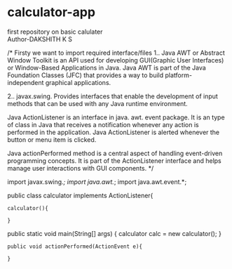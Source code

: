 # calculator-app
first repository on basic calulater
<br>
Author-DAKSHITH K S


/* Firsty we want to import required interface/files
 1..     Java AWT or Abstract Window Toolkit is an API used for developing GUI(Graphic User Interfaces) or Window-Based Applications in Java. Java AWT is part of the Java Foundation Classes (JFC) that provides a way to build platform-independent graphical applications.

 2.. javax.swing. Provides interfaces that enable the development of input methods that can be used with any Java runtime environment.

Java ActionListener is an interface in java. awt. event package. It is an type of class in Java that receives a notification whenever any action is performed in the application. Java ActionListener is alerted whenever the button or menu item is clicked.

Java actionPerformed method is a central aspect of handling event-driven programming concepts. It is part of the ActionListener interface and helps manage user interactions with GUI components.
*/





import javax.swing.*;
import java.awt.*; 
import java.awt.event.*;



public class calculator implements ActionListener{

    calculator(){

    }


public static void main(String[] args) {
        calculator calc = new calculator();
    }



    public void actionPerformed(ActionEvent e){

    }